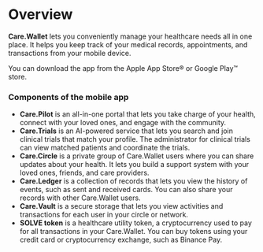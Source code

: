 # Overview

**Care.Wallet** lets you conveniently manage your healthcare needs all in one place. It helps you keep track of your medical records, appointments, and transactions from your mobile device.

You can download the app from the Apple App Store® or Google Play™ store.

### Components of the mobile app&#x20;

* **Care.Pilot** is an all-in-one portal that lets you take charge of your health, connect with your loved ones, and engage with the community.&#x20;
* **Care.Trials** is an AI-powered service that lets you search and join clinical trials that match your profile. The administrator for clinical trials can view matched patients and coordinate the trials.&#x20;
* **Care.Circle** is a private group of Care.Wallet users where you can share updates about your health. It lets you build a support system with your loved ones, friends, and care providers.&#x20;
* **Care.Ledger** is a collection of records that lets you view the history of events, such as sent and received cards. You can also share your records with other Care.Wallet users.&#x20;
* **Care.Vault** is a secure storage that lets you view activities and transactions for each user in your circle or network.
* **SOLVE token** is a healthcare utility token, a cryptocurrency used to pay for all transactions in your Care.Wallet. You can buy tokens using your credit card or cryptocurrency exchange, such as Binance Pay.&#x20;

&#x20;
